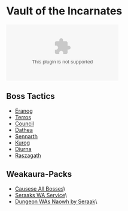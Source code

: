 # Vault of the Incarnates

![Kader](test.csv)

## Boss Tactics

- [Eranog](1_eranog.md)
- [Terros](2_terros.md)
- [Council](2_council.md)
- [Dathea](3_dathea.md)
- [Sennarth](3_sennarth.md)
- [Kurog](4_kurog.md)
- [Diurna](5_diurna.md)
- [Raszagath](6_raszageth.md)

## Weakaura-Packs

- [Causese All Bosses](https://wago.io/dfraid1)\
- [Seraaks WA Service](https://wago.io/2TlTys64z)\
- [Dungeon WAs Naowh by Seraak](https://wago.io/BF0UswL54)\
